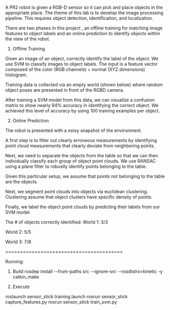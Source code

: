 A PR2 robot is given a RGB-D sensor so it can pick and place objects in the appropriate place. 
The theme of this lab is to develop the image processing pipeline. This requires object detection, identification, and localization.


There are two phases in this project , an offline training for matching image features to object labels and an online prediction to identify objects within the view of the robot.


1) Offline Training

Given an image of an object, correctly identify the label of the object. We use SVM to classify images to object labels. The input is a feature vector composed of the color (RGB channels) + normal (XYZ dimensions) histogram.

Training data is collected via an empty world (shown below) where random object poses are presented in front of the RGBD camera. 


After training a SVM model from this data, we can visualize a confusion matrix to show nearly 94% accuracy in identifying the correct object. We achieved this level of accuracy by using 100 training examples per object.


2) Online Prediction

The robot is presented with a noisy snapshot of the environment.


A first step is to filter out clearly erroneous measurements by identifying point cloud measurements that clearly deviate from neighboring points.


Next, we need to separate the objects from the table so that we can then individually classify each group of object point clouds. We use RANSAC using a plane filter to robustly identify points belonging to the table.



Given this particular setup, we assume that points not belonging to the table are the objects.


Next, we segment point clouds into objects via euclidean clustering. Clustering assume that object clusters have specific density of points.


Finally, we label the object point clouds by predicting their labels from our SVM model.

The # of objects correctly identified:
World 1: 3/3

World 2: 5/5

World 3: 7/8

========================================

Running:

1) Build
rosdep install --from-paths src --ignore-src --rosdistro=kinetic -y
catkin_make

2) Execute

roslaunch sensor_stick training.launch
rosrun sensor_stick capture_features.py
rosrun sensor_stick train_svm.py
